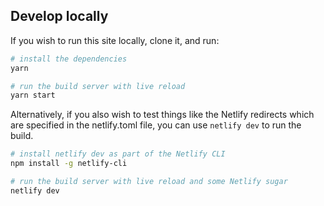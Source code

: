 
## Develop locally
If you wish to run this site locally, clone it, and run:

```bash
# install the dependencies
yarn

# run the build server with live reload
yarn start
```


Alternatively, if you also wish to test things like the Netlify redirects which are specified in the netlify.toml file, you can use `netlify dev` to run the build.

```bash
# install netlify dev as part of the Netlify CLI
npm install -g netlify-cli

# run the build server with live reload and some Netlify sugar
netlify dev
```


